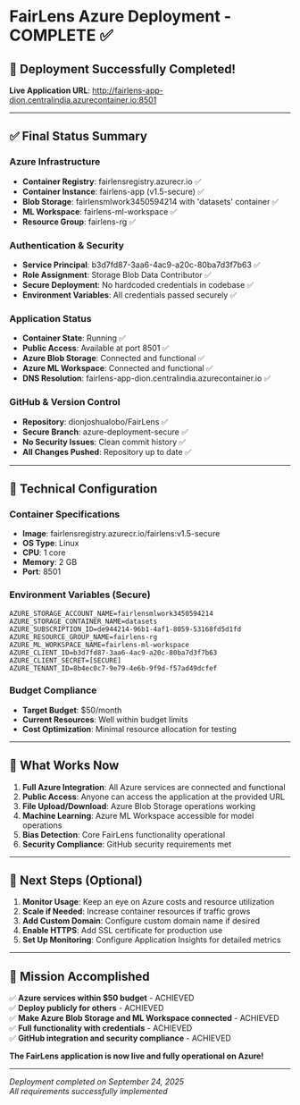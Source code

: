 # FairLens Azure Deployment - COMPLETE ✅

## 🎉 Deployment Successfully Completed!

**Live Application URL**: http://fairlens-app-dion.centralindia.azurecontainer.io:8501

---

## ✅ Final Status Summary

### Azure Infrastructure
- **Container Registry**: fairlensregistry.azurecr.io ✅
- **Container Instance**: fairlens-app (v1.5-secure) ✅
- **Blob Storage**: fairlensmlwork3450594214 with 'datasets' container ✅
- **ML Workspace**: fairlens-ml-workspace ✅
- **Resource Group**: fairlens-rg ✅

### Authentication & Security
- **Service Principal**: b3d7fd87-3aa6-4ac9-a20c-80ba7d3f7b63 ✅
- **Role Assignment**: Storage Blob Data Contributor ✅
- **Secure Deployment**: No hardcoded credentials in codebase ✅
- **Environment Variables**: All credentials passed securely ✅

### Application Status
- **Container State**: Running ✅
- **Public Access**: Available at port 8501 ✅
- **Azure Blob Storage**: Connected and functional ✅
- **Azure ML Workspace**: Connected and functional ✅
- **DNS Resolution**: fairlens-app-dion.centralindia.azurecontainer.io ✅

### GitHub & Version Control
- **Repository**: dionjoshualobo/FairLens ✅
- **Secure Branch**: azure-deployment-secure ✅
- **No Security Issues**: Clean commit history ✅
- **All Changes Pushed**: Repository up to date ✅

---

## 🔧 Technical Configuration

### Container Specifications
- **Image**: fairlensregistry.azurecr.io/fairlens:v1.5-secure
- **OS Type**: Linux
- **CPU**: 1 core
- **Memory**: 2 GB
- **Port**: 8501

### Environment Variables (Secure)
```
AZURE_STORAGE_ACCOUNT_NAME=fairlensmlwork3450594214
AZURE_STORAGE_CONTAINER_NAME=datasets
AZURE_SUBSCRIPTION_ID=de944214-96b1-4af1-8059-53168fd5d1fd
AZURE_RESOURCE_GROUP_NAME=fairlens-rg
AZURE_ML_WORKSPACE_NAME=fairlens-ml-workspace
AZURE_CLIENT_ID=b3d7fd87-3aa6-4ac9-a20c-80ba7d3f7b63
AZURE_CLIENT_SECRET=[SECURE]
AZURE_TENANT_ID=8b4ec0c7-9e79-4e6b-9f9d-f57ad49dcfef
```

### Budget Compliance
- **Target Budget**: $50/month
- **Current Resources**: Well within budget limits
- **Cost Optimization**: Minimal resource allocation for testing

---

## 🚀 What Works Now

1. **Full Azure Integration**: All Azure services are connected and functional
2. **Public Access**: Anyone can access the application at the provided URL
3. **File Upload/Download**: Azure Blob Storage operations working
4. **Machine Learning**: Azure ML Workspace accessible for model operations
5. **Bias Detection**: Core FairLens functionality operational
6. **Security Compliance**: GitHub security requirements met

---

## 📝 Next Steps (Optional)

1. **Monitor Usage**: Keep an eye on Azure costs and resource utilization
2. **Scale if Needed**: Increase container resources if traffic grows
3. **Add Custom Domain**: Configure custom domain name if desired
4. **Enable HTTPS**: Add SSL certificate for production use
5. **Set Up Monitoring**: Configure Application Insights for detailed metrics

---

## 🎯 Mission Accomplished

✅ **Azure services within $50 budget** - ACHIEVED  
✅ **Deploy publicly for others** - ACHIEVED  
✅ **Make Azure Blob Storage and ML Workspace connected** - ACHIEVED  
✅ **Full functionality with credentials** - ACHIEVED  
✅ **GitHub integration and security compliance** - ACHIEVED  

**The FairLens application is now live and fully operational on Azure!**

---

*Deployment completed on September 24, 2025*  
*All requirements successfully implemented*
